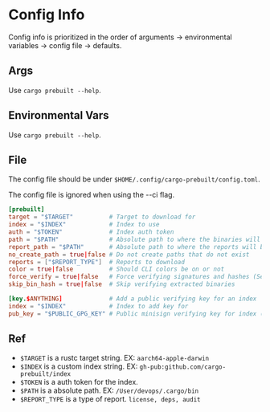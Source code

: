 # Config Info

Config info is prioritized in the order of arguments -> environmental variables -> config file -> defaults.

## Args

Use ```cargo prebuilt --help```.

## Environmental Vars

Use ```cargo prebuilt --help```.

## File

The config file should be under ```$HOME/.config/cargo-prebuilt/config.toml```.

The config file is ignored when using the --ci flag.

```toml
[prebuilt]
target = "$TARGET"          # Target to download for
index = "$INDEX"            # Index to use
auth = "$TOKEN"             # Index auth token
path = "$PATH"              # Absolute path to where the binaries will be installed
report_path = "$PATH"       # Absolute path to where the reports will be put
no_create_path = true|false # Do not create paths that do not exist
reports = ["$REPORT_TYPE"]  # Reports to download
color = true|false          # Should CLI colors be on or not
force_verify = true|false   # Force verifying signatures and hashes (See [key.$ANYTHING])
skip_bin_hash = true|false  # Skip verifying extracted binaries

[key.$ANYTHING]             # Add a public verifying key for an index
index = "$INDEX"            # Index to add key for
pub_key = "$PUBLIC_GPG_KEY" # Public minisign verifying key for index (No comments)
```

## Ref

- ```$TARGET``` is a rustc target string. EX: ```aarch64-apple-darwin```
- ```$INDEX``` is a custom index string. EX: ```gh-pub:github.com/cargo-prebuilt/index```
- ```$TOKEN``` is a auth token for the index.
- ```$PATH``` is a absolute path. EX: ```/User/devops/.cargo/bin```
- ```$REPORT_TYPE``` is a type of report. ```license, deps, audit```
